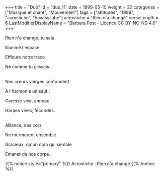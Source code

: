 +++
title = "Duo"
id = "duo_11"
date = 1999-05-10
weight = 30
categories = ["Musique et chant", "Mouvement"]
tags = ["attitudes", "1999", "acrostiche", "hexasyllabe"]
acrostiche = "Rien n'a changé"
verseLength = 6
LastModifierDisplayName = "Barbara Post - Licence CC BY-NC-ND 4.0"
+++

Rien n'a changé, tu sais

Illuminé l'espace

Effleure notre trace

Né comme tu glissais...

 \
Nos cœurs vierges confondent

A l'harmonie un saut :

Caresse vive, anneau

Harpes vives, fécondes.

 \
Alliance, des cors

Ne murmurent ensemble

Gracieux, qu'un nom qui semble

Emaner de nos corps.

{{% notice style="primary" %}}
Acrostiche : Rien n'a changé
{{% /notice %}}
